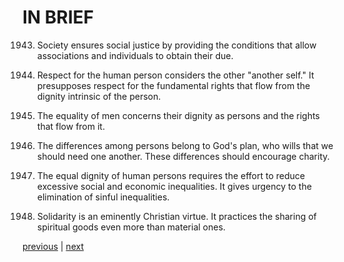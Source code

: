 # IN BRIEF

1943. Society ensures social justice by providing the conditions that allow associations and individuals to obtain their due.

1944. Respect for the human person considers the other "another self." It presupposes respect for the fundamental rights that flow from the dignity intrinsic of the person.

1945. The equality of men concerns their dignity as persons and the rights that flow from it.

1946. The differences among persons belong to God's plan, who wills that we should need one another. These differences should encourage charity.

1947. The equal dignity of human persons requires the effort to reduce excessive social and economic inequalities. It gives urgency to the elimination of sinful inequalities.

1948. Solidarity is an eminently Christian virtue. It practices the sharing of spiritual goods even more than material ones.

[previous](https://github.com/Tenari/non-fiction/blob/master/catechism/__P6Q.md) | [next](https://github.com/Tenari/non-fiction/blob/master/catechism/__P6S.md)